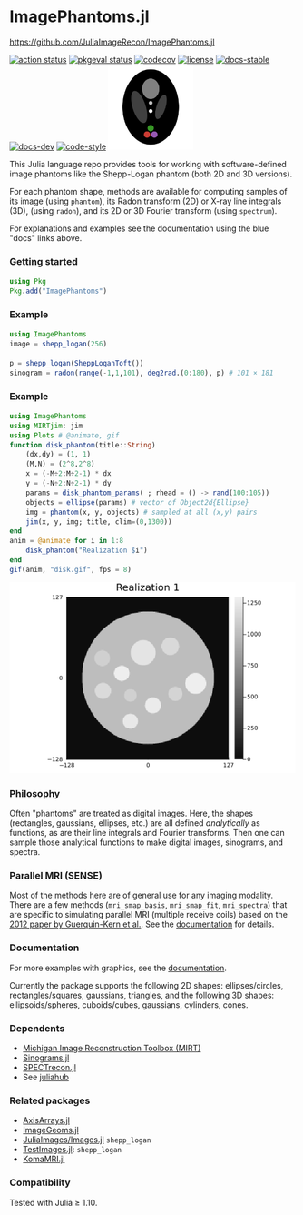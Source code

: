 # ImagePhantoms.jl

https://github.com/JuliaImageRecon/ImagePhantoms.jl

[![action status][action-img]][action-url]
[![pkgeval status][pkgeval-img]][pkgeval-url]
[![codecov][codecov-img]][codecov-url]
[![license][license-img]][license-url]
[![docs-stable][docs-stable-img]][docs-stable-url]
[![docs-dev][docs-dev-img]][docs-dev-url]
[![code-style][code-blue-img]][code-blue-url]
<img src="https://github.com/JuliaImageRecon/ImagePhantoms.jl/blob/main/docs/src/assets/logo.svg" alt="logo" width="150"/>

This Julia language repo
provides tools for working with software-defined image phantoms
like the Shepp-Logan phantom
(both 2D and 3D versions).


For each phantom shape,
methods are available for computing samples of
its image
(using `phantom`),
its Radon transform (2D) or X-ray line integrals (3D),
(using `radon`),
and its 2D or 3D Fourier transform
(using `spectrum`).

For explanations and examples
see the documentation
using the blue "docs" links above.


### Getting started

```julia
using Pkg
Pkg.add("ImagePhantoms")
```


### Example

```julia
using ImagePhantoms
image = shepp_logan(256)

p = shepp_logan(SheppLoganToft())
sinogram = radon(range(-1,1,101), deg2rad.(0:180), p) # 101 × 181
```


### Example

```julia
using ImagePhantoms
using MIRTjim: jim
using Plots # @animate, gif
function disk_phantom(title::String)
    (dx,dy) = (1, 1)
    (M,N) = (2^8,2^8)
    x = (-M÷2:M÷2-1) * dx
    y = (-N÷2:N÷2-1) * dy
    params = disk_phantom_params( ; rhead = () -> rand(100:105))
    objects = ellipse(params) # vector of Object2d{Ellipse}
    img = phantom(x, y, objects) # sampled at all (x,y) pairs
    jim(x, y, img; title, clim=(0,1300))
end
anim = @animate for i in 1:8
    disk_phantom("Realization $i")
end
gif(anim, "disk.gif", fps = 8)
```

![animated phantom gif](https://github.com/JuliaImageRecon/ImagePhantoms.jl/blob/gh-pages/dev/generated/examples/disk.gif)


### Philosophy

Often "phantoms" are treated as digital images.
Here, the shapes (rectangles, gaussians, ellipses, etc.)
are all defined *analytically*
as functions,
as are their line integrals
and Fourier transforms.
Then one can sample those analytical functions
to make digital images, sinograms, and spectra.


### Parallel MRI (SENSE)

Most of the methods here are of general use
for any imaging modality.
There are a few methods
(`mri_smap_basis`, `mri_smap_fit`, `mri_spectra`)
that are specific to simulating parallel MRI
(multiple receive coils)
based on the
[2012 paper by Guerquin-Kern et al.](https://doi.org/10.1109/TMI.2011.2174158).
See the
[documentation][docs-stable-url]
for details.


### Documentation

For more examples with graphics,
see the
[documentation][docs-stable-url].


Currently the package supports
the following 2D shapes:
ellipses/circles, rectangles/squares, gaussians, triangles,
and the following 3D shapes:
ellipsoids/spheres, cuboids/cubes, gaussians, cylinders, cones.


### Dependents

* [Michigan Image Reconstruction Toolbox (MIRT)](https://github.com/JeffFessler/MIRT.jl)
* [Sinograms.jl](https://github.com/JuliaImageRecon/Sinograms.jl)
* [SPECTrecon.jl](https://github.com/JuliaImageRecon/SPECTrecon.jl)
* See [juliahub](https://juliahub.com/ui/Search?q=ImagePhantoms&type=packages)


### Related packages

* [AxisArrays.jl](https://github.com/JuliaArrays/AxisArrays.jl)
* [ImageGeoms.jl](https://github.com/JuliaImageRecon/ImageGeoms.jl)
* [JuliaImages/Images.jl](https://github.com/JuliaImages/Images.jl) `shepp_logan`
* [TestImages.jl](https://github.com/JuliaImages/TestImages.jl): `shepp_logan`
* [KomaMRI.jl](https://github.com/cncastillo/KomaMRI.jl)


### Compatibility

Tested with Julia ≥ 1.10.

<!-- URLs -->
[action-img]: https://github.com/JuliaImageRecon/ImagePhantoms.jl/workflows/CI/badge.svg
[action-url]: https://github.com/JuliaImageRecon/ImagePhantoms.jl/actions
[build-img]: https://github.com/JuliaImageRecon/ImagePhantoms.jl/workflows/CI/badge.svg?branch=main
[build-url]: https://github.com/JuliaImageRecon/ImagePhantoms.jl/actions?query=workflow%3ACI+branch%3Amain
[pkgeval-img]: https://juliaci.github.io/NanosoldierReports/pkgeval_badges/I/ImagePhantoms.svg
[pkgeval-url]: https://juliaci.github.io/NanosoldierReports/pkgeval_badges/I/ImagePhantoms.html
[code-blue-img]: https://img.shields.io/badge/code%20style-blue-4495d1.svg
[code-blue-url]: https://github.com/invenia/BlueStyle
[codecov-img]: https://codecov.io/github/JuliaImageRecon/ImagePhantoms.jl/coverage.svg?branch=main
[codecov-url]: https://codecov.io/github/JuliaImageRecon/ImagePhantoms.jl?branch=main
[docs-stable-img]: https://img.shields.io/badge/docs-stable-blue.svg
[docs-stable-url]: https://JuliaImageRecon.github.io/ImagePhantoms.jl/stable
[docs-dev-img]: https://img.shields.io/badge/docs-dev-blue.svg
[docs-dev-url]: https://JuliaImageRecon.github.io/ImagePhantoms.jl/dev
[license-img]: https://img.shields.io/badge/license-MIT-brightgreen.svg?style=flat
[license-url]: LICENSE
